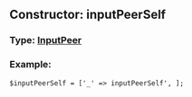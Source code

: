 ## Constructor: inputPeerSelf  




### Type: [InputPeer](../types/InputPeer.md)


### Example:

```
$inputPeerSelf = ['_' => inputPeerSelf', ];
```